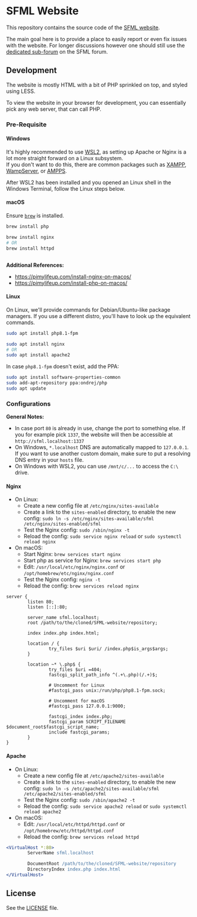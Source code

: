 # SFML Website

This repository contains the source code of the [SFML website](https://www.sfml-dev.org).

The main goal here is to provide a place to easily report or even fix issues with the website.
For longer discussions however one should still use the [dedicated sub-forum](https://en.sfml-dev.org/forums/index.php?board=3.0) on the SFML forum.

## Development

The website is mostly HTML with a bit of PHP sprinkled on top, and styled using LESS.

To view the website in your browser for development, you can essentially pick any web server, that can call PHP.

### Pre-Requisite

#### Windows

It's highly recommended to use [WSL2](https://learn.microsoft.com/en-us/windows/wsl/install), as setting up Apache or Nginx is a lot more straight forward on a Linux subsystem.  
If you don't want to do this, there are common packages such as [XAMPP](https://www.apachefriends.org/), [WampServer](https://www.wampserver.com/en/), or [AMPPS](https://www.ampps.com/).

After WSL2 has been installed and you opened an Linux shell in the Windows Terminal, follow the Linux steps below.

#### macOS

Ensure [`brew`](https://brew.sh/) is installed.

```bash
brew install php

brew install nginx
# OR
brew install httpd
```

```bash

```

**Additional References:**

-   https://pimylifeup.com/install-nginx-on-macos/
-   https://pimylifeup.com/install-php-on-macos/

#### Linux

On Linux, we'll provide commands for Debian/Ubuntu-like package managers. If you use a different distro, you'll have to look up the equivalent commands.

```bash
sudo apt install php8.1-fpm

sudo apt install nginx
# OR
sudo apt install apache2
```

In case `php8.1-fpm` doesn't exist, add the PPA:

```bash
sudo apt install software-properties-common
sudo add-apt-repository ppa:ondrej/php
sudo apt update
```

### Configurations

**General Notes:**

-   In case port `80` is already in use, change the port to something else. If you for example pick `1337`, the website will then be accessible at `http://sfml.localhost:1337`
-   On Windows, `*.localhost` DNS are automatically mapped to `127.0.0.1`. If you want to use another custom domain, make sure to put a resolving DNS entry in your `hosts` file.
-   On Windows with WSL2, you can use `/mnt/c/...` to access the `C:\` drive.

#### Nginx

-   On Linux:
    -   Create a new config file at `/etc/nginx/sites-available`
    -   Create a link to the `sites-enabled` directory, to enable the new config: `sudo ln -s /etc/nginx/sites-available/sfml /etc/nginx/sites-enabled/sfml`
    -   Test the Nginx config: `sudo /sbin/nginx -t`
    -   Reload the config: `sudo service nginx reload` or `sudo systemctl reload nginx`
-   On macOS:
    -   Start Nginx: `brew services start nginx`
    -   Start php as service for Nginx: `brew services start php`
    -   Edit: `/usr/local/etc/nginx/nginx.conf` or `/opt/homebrew/etc/nginx/nginx.conf`
    -   Test the Nginx config: `nginx -t`
    -   Reload the config: `brew services reload nginx`

```nginx
server {
        listen 80;
        listen [::]:80;

        server_name sfml.localhost;
        root /path/to/the/cloned/SFML-website/repository;

        index index.php index.html;

        location / {
                try_files $uri $uri/ /index.php$is_args$args;
        }

        location ~* \.php$ {
                try_files $uri =404;
                fastcgi_split_path_info ^(.+\.php)(/.+)$;

                # Uncomment for Linux
                #fastcgi_pass unix:/run/php/php8.1-fpm.sock;

                # Uncomment for macOS
                #fastcgi_pass 127.0.0.1:9000;

                fastcgi_index index.php;
                fastcgi_param SCRIPT_FILENAME $document_root$fastcgi_script_name;
                include fastcgi_params;
        }
}
```

#### Apache

-   On Linux:
    -   Create a new config file at `/etc/apache2/sites-available`
    -   Create a link to the `sites-enabled` directory, to enable the new config: `sudo ln -s /etc/apache2/sites-available/sfml /etc/apache2/sites-enabled/sfml`
    -   Test the Nginx config: `sudo /sbin/apache2 -t`
    -   Reload the config: `sudo service apache2 reload` or `sudo systemctl reload apache2`
-   On macOS:
    -   Edit: `/usr/local/etc/httpd/httpd.conf` or `/opt/homebrew/etc/httpd/httpd.conf`
    -   Reload the config: `brew services reload httpd`

```apache
<VirtualHost *:80>
        ServerName sfml.localhost

        DocumentRoot /path/to/the/cloned/SFML-website/repository
        DirectoryIndex index.php index.html
</VirtualHost>
```

## License

See the [LICENSE](LICENSE) file.
